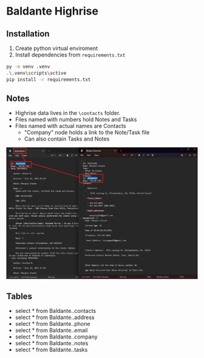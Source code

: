 # Baldante Highrise

## Installation
1. Create python virtual enviroment
2. Install dependencies from `requirements.txt`

```bash
py -m venv .venv
.\.venv\scripts\active
pip install -r requirements.txt
```

## Notes

- Highrise data lives in the `\contacts` folder.
- Files named with numbers hold Notes and Tasks
- Files named with actual names are Contacts
  - "Company" node holds a link to the Note/Task file
  - Can also contain Tasks and Notes

![alt text](image.png)

## Tables

- select * from Baldante..contacts
- select * from Baldante..address
- select * from Baldante..phone
- select * from Baldante..email
- select * from Baldante..company
- select * from Baldante..notes
- select * from Baldante..tasks